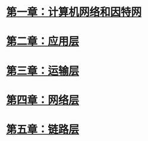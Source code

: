 
# [第一章：计算机网络和因特网](https://github.com/zihaopang/Backen-develope/blob/master/network/%E8%AE%A1%E7%AE%97%E6%9C%BA%E7%BD%91%E7%BB%9C%E5%92%8C%E5%9B%A0%E7%89%B9%E7%BD%91.md)

# [第二章：应用层](https://github.com/zihaopang/Backen-develope/blob/master/network/%E5%BA%94%E7%94%A8%E5%B1%82.md)

# [第三章：运输层]()

# [第四章：网络层]()

# [第五章：链路层]()